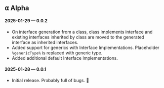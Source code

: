 ## ⍺ Alpha

#### 2025-01-29 — 0.0.2

- On interface generation from a class, class implements interface and existing interfaces inherited by class are moved to the generated interface as inherited interfaces.
- Added support for generics with Interface Implementations. Placeholder `%genericType%` is replaced with generic type.
- Added additional default Interface Implementations.

#### 2025-01-28 — 0.0.1

- Initial release. Probably full of bugs. 🐛